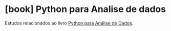 # [book] Python para Analise de dados
Estudos relacionados ao livro [Python para Análise de Dados](https://www.amazon.com.br/Python-Para-An%C3%A1lise-Dados-Tratamento/dp/8575226479/ref=asc_df_8575226479/?tag=googleshopp00-20&linkCode=df0&hvadid=379739109739&hvpos=&hvnetw=g&hvrand=10573151550381564025&hvpone=&hvptwo=&hvqmt=&hvdev=c&hvdvcmdl=&hvlocint=&hvlocphy=1031697&hvtargid=pla-812784633558&psc=1).

